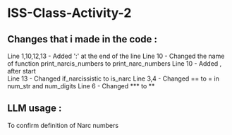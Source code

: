 # ISS-Class-Activity-2

## Changes that i made in the code :

Line 1,10,12,13 - Added ':' at the end of the line
Line 10 - Changed the name of function print_narcis_numbers to print_narc_numbers
Line 10 - Added , after start  
Line 13 - Changed if_narcissistic to is_narc
Line 3,4 - Changed == to = in num_str and num_digits
Line 6 - Changed *** to **

## LLM usage :

To confirm definition of Narc numbers